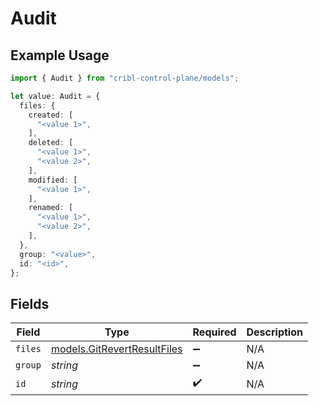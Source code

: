 # Audit

## Example Usage

```typescript
import { Audit } from "cribl-control-plane/models";

let value: Audit = {
  files: {
    created: [
      "<value 1>",
    ],
    deleted: [
      "<value 1>",
      "<value 2>",
    ],
    modified: [
      "<value 1>",
    ],
    renamed: [
      "<value 1>",
      "<value 2>",
    ],
  },
  group: "<value>",
  id: "<id>",
};
```

## Fields

| Field                                                            | Type                                                             | Required                                                         | Description                                                      |
| ---------------------------------------------------------------- | ---------------------------------------------------------------- | ---------------------------------------------------------------- | ---------------------------------------------------------------- |
| `files`                                                          | [models.GitRevertResultFiles](../models/gitrevertresultfiles.md) | :heavy_minus_sign:                                               | N/A                                                              |
| `group`                                                          | *string*                                                         | :heavy_minus_sign:                                               | N/A                                                              |
| `id`                                                             | *string*                                                         | :heavy_check_mark:                                               | N/A                                                              |